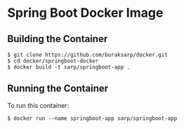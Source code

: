 Spring Boot Docker Image
=========================

Building the Container
---------------------
    $ git clone https://github.com/buraksarp/docker.git
    $ cd docker/springboot-docker
    $ docker build -t sarp/springboot-app .

Running the Container
---------------------
To run this container:

    $ docker run --name springboot-app sarp/springboot-app


